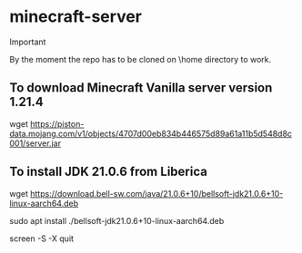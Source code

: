 # minecraft-server

> [!IMPORTANT]
> By the moment the repo has to be cloned on \home directory to work.

## To download Minecraft Vanilla server version 1.21.4
wget https://piston-data.mojang.com/v1/objects/4707d00eb834b446575d89a61a11b5d548d8c001/server.jar

## To install JDK 21.0.6 from Liberica
wget https://download.bell-sw.com/java/21.0.6+10/bellsoft-jdk21.0.6+10-linux-aarch64.deb

sudo apt install ./bellsoft-jdk21.0.6+10-linux-aarch64.deb

screen -S <session pid> -X quit
